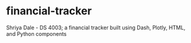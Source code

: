 # financial-tracker
Shriya Dale - DS 4003; a financial tracker built using Dash, Plotly, HTML, and Python components
